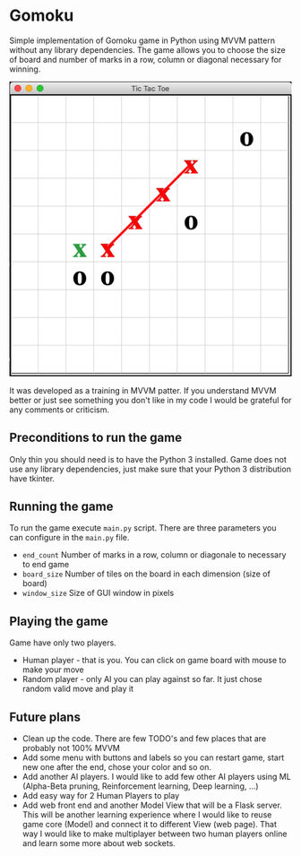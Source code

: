 # Gomoku
Simple implementation of Gomoku game in Python using MVVM pattern without any library dependencies. The game allows you to choose the size of board and number of marks in a row, column or diagonal necessary for winning. 

![Game screen](imgs/game_screen.png)

It was developed as a training in MVVM patter. If you understand MVVM better or just see something you don't like in my code I would be grateful for any comments or criticism.

## Preconditions to run the game
Only thin you should need is to have the Python 3 installed. Game does not use any library dependencies, just make sure that your Python 3 distribution have tkinter.

## Running the game

To run the game execute `main.py` script.
There are three parameters you can configure in the `main.py` file.
* `end_count` Number of marks in a row, column or diagonale to necessary to end game
* `board_size` Number of tiles on the board in each dimension (size of board)
* `window_size` Size of GUI window in pixels

## Playing the game

Game have only two players. 
* Human player - that is you. You can click on game board with mouse to make your move
* Random player - only AI you can play against so far. It just chose random valid move and play it

## Future plans

* Clean up the code. There are few TODO's and few places that are probably not 100% MVVM
* Add some menu with buttons and labels so you can restart game, start new one after the end, chose your color and so on.
* Add another AI players. I would like to add few other AI players using ML (Alpha-Beta pruning, Reinforcement learning, Deep learning, ...)
* Add easy way for 2 Human Players to play
* Add web front end and another Model View that will be a Flask server. This will be another learning experience where I would like to reuse game core (Model) and connect it to different View (web page). That way I would like to make multiplayer between two human players online and learn some more about web sockets.
